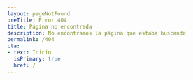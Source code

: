 ```yaml
---
layout: pageNotFound
preTitle: Error 404
title: Página no encontrada
description: No encontramos la página que estaba buscando
permalink: /404
cta:
- text: Inicio
  isPrimary: true
  href: /
---
```

